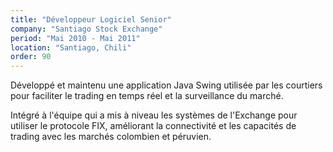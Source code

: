 ```yaml
---
title: "Développeur Logiciel Senior"
company: "Santiago Stock Exchange"
period: "Mai 2010 - Mai 2011"
location: "Santiago, Chili"
order: 90
---
```


Développé et maintenu une application Java Swing utilisée par les courtiers pour faciliter le trading en temps réel et la surveillance du marché.

Intégré à l'équipe qui a mis à niveau les systèmes de l'Exchange pour utiliser le protocole FIX, améliorant la connectivité et les capacités de trading avec les marchés colombien et péruvien.
